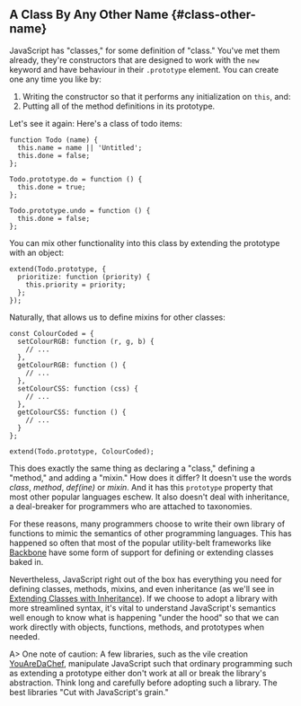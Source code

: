 ## A Class By Any Other Name {#class-other-name}

JavaScript has "classes," for some definition of "class." You've met them already, they're constructors that are designed to work with the `new` keyword and have behaviour in their `.prototype` element. You can create one any time you like by:

1. Writing the constructor so that it performs any initialization on `this`, and:
2. Putting all of the method definitions in its prototype.

Let's see it again: Here's a class of todo items:

    function Todo (name) {
      this.name = name || 'Untitled';
      this.done = false;
    };
    
    Todo.prototype.do = function () {
      this.done = true;
    };
    
    Todo.prototype.undo = function () {
      this.done = false;
    };
    
You can mix other functionality into this class by extending the prototype with an object:

    extend(Todo.prototype, {
      prioritize: function (priority) {
        this.priority = priority;
      };
    });
    
Naturally, that allows us to define mixins for other classes:

    const ColourCoded = {
      setColourRGB: function (r, g, b) {
        // ...
      },
      getColourRGB: function () {
        // ...
      },
      setColourCSS: function (css) {
        // ...
      },
      getColourCSS: function () {
        // ...
      }
    };
    
    extend(Todo.prototype, ColourCoded);

This does exactly the same thing as declaring a "class," defining a "method," and adding a "mixin." How does it differ? It doesn't use the words *class*, *method*, *def(ine)* or *mixin*. And it has this `prototype` property that most other popular languages eschew. It also doesn't deal with inheritance, a deal-breaker for programmers who are attached to taxonomies.

For these reasons, many programmers choose to write their own library of functions to mimic the semantics of other programming languages. This has happened so often that most of the popular utility-belt frameworks like [Backbone] have some form of support for defining or extending classes baked in.

[Backbone]: http://backbonejs.org

Nevertheless, JavaScript right out of the box has everything you need for defining classes, methods, mixins, and even inheritance (as we'll see in [Extending Classes with Inheritance]). If we choose to adopt a library with more streamlined syntax, it's vital to understand JavaScript's semantics well enough to know what is happening "under the hood" so that we can work directly with objects, functions, methods, and prototypes when needed.

[Extending Classes with Inheritance]: #classextension

A> One note of caution: A few libraries, such as the vile creation [YouAreDaChef](https://github.com/raganwald/YouAreDaChef#you-are-da-chef), manipulate JavaScript such that ordinary programming such as extending a prototype either don't work at all or break the library's abstraction. Think long and carefully before adopting such a library. The best libraries "Cut with JavaScript's grain."